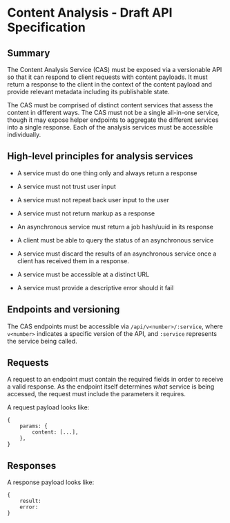 # Content Analysis - Draft API Specification

## Summary

The Content Analysis Service (CAS) must be exposed via a versionable API so that it can respond to client
requests with content payloads. It must return a response to the client in the context of the content payload and 
provide relevant metadata including its publishable state.

The CAS must be comprised of distinct content services that assess the content in different ways. The CAS
must not be a single all-in-one service, though it may expose helper endpoints to aggregate the different
services into a single response. Each of the analysis services must be accessible individually.


## High-level principles for analysis services

* A service must do one thing only and always return a response

* A service must not trust user input

* A service must not repeat back user input to the user

* A service must not return markup as a response

* An asynchronous service must return a job hash/uuid in its response

* A client must be able to query the status of an asynchronous service

* A service must discard the results of an asynchronous service once a client has received them in a response.

* A service must be accessible at a distinct URL

* A service must provide a descriptive error should it fail


## Endpoints and versioning

The CAS endpoints must be accessible via `/api/v<number>/:service`, where `v<number>` indicates a specific
version of the API, and `:service` represents the service being called.  


## Requests

A request to an endpoint must contain the required fields in order to receive a valid response.
As the endpoint itself determines _what_ service is being accessed, the request must include the parameters it requires.  

A request payload looks like:

```
{ 
    params: {
        content: [...],
    },
}
```


## Responses

A response payload looks like:

```
{
    result:
    error:
}
```